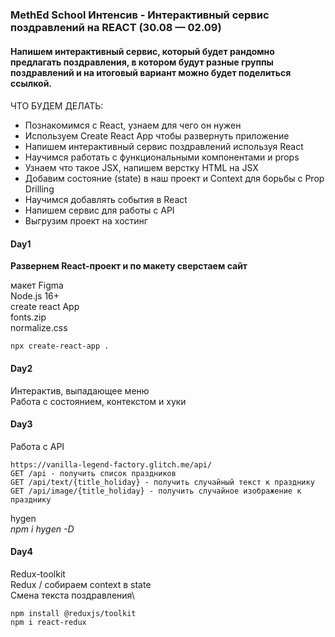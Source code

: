 ### MethEd School Интенсив - Интерактивный сервис поздравлений на REACT (30.08 — 02.09) ###

#### Напишем интерактивный сервис, который будет рандомно предлагать поздравления, в котором будут разные группы поздравлений и на итоговый вариант можно будет поделиться ссылкой.
####


ЧТО БУДЕМ ДЕЛАТЬ:

- Познакомимся с React, узнаем для чего он нужен
- Используем Create React App чтобы развернуть приложение
- Напишем интерактивный сервис поздравлений используя React
- Научимся работать с функциональными компонентами и props
- Узнаем что такое JSX, напишем верстку HTML на JSX
- Добавим состояние (state) в наш проект и Context для борьбы с Prop Drilling
- Научимся добавлять события в React
- Напишем сервис для работы с API
- Выгрузим проект на хостинг

#### Day1 ####
**Развернем React-проект и по макету сверстаем сайт**

макет Figma\
Node.js 16+\
create react App\
fonts.zip\
normalize.css

```
npx create-react-app .
```

#### Day2 ####
Интерактив, выпадающее меню\
Работа с состоянием, контекстом и хуки

#### Day3 ####
Работа с API
```
https://vanilla-legend-factory.glitch.me/api/
GET /api - получить список праздников
GET /api/text/{title_holiday} - получить случайный текст к празднику
GET /api/image/{title_holiday} - получить случайное изображение к празднику
```

hygen\
*npm i hygen -D*

#### Day4 ####
Redux-toolkit\
Redux / собираем context в state\
Смена текста поздравления\

```
npm install @reduxjs/toolkit
npm i react-redux
```



